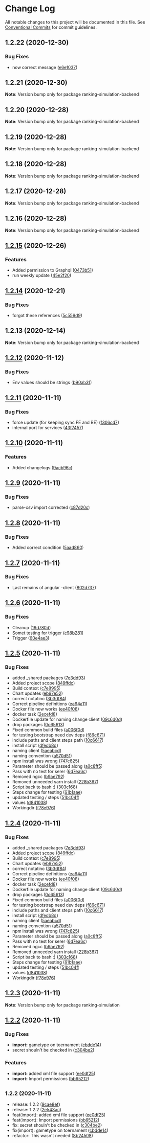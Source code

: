 # Change Log

All notable changes to this project will be documented in this file.
See [Conventional Commits](https://conventionalcommits.org) for commit guidelines.

## 1.2.22 (2020-12-30)


### Bug Fixes

* now correct message ([e6e1037](https://github.com/Badminton-Apps/core/commit/e6e10372c4613dcfa8bf167a76a049a4f1ed4d70))





## 1.2.21 (2020-12-30)

**Note:** Version bump only for package ranking-simulation-backend





## 1.2.20 (2020-12-28)

**Note:** Version bump only for package ranking-simulation-backend





## 1.2.19 (2020-12-28)

**Note:** Version bump only for package ranking-simulation-backend





## 1.2.18 (2020-12-28)

**Note:** Version bump only for package ranking-simulation-backend





## 1.2.17 (2020-12-28)

**Note:** Version bump only for package ranking-simulation-backend





## 1.2.16 (2020-12-28)

**Note:** Version bump only for package ranking-simulation-backend





## [1.2.15](https://github.com/Badminton-Apps/core/compare/v1.2.14...v1.2.15) (2020-12-26)


### Features

* Added permission to Graphql ([0473b51](https://github.com/Badminton-Apps/core/commit/0473b518b9cb3cec6b66d371b5ee396e07076b57))
* run weekly update ([45e2f20](https://github.com/Badminton-Apps/core/commit/45e2f2087c127c81d068309feada5c0eeefc3426))






## [1.2.14](https://github.com/Badminton-Apps/core/compare/v1.2.13...v1.2.14) (2020-12-21)


### Bug Fixes

* forgot these references ([5c559d9](https://github.com/Badminton-Apps/core/commit/5c559d9e29f15381e287fa358438edb51e7f197b))






## 1.2.13 (2020-12-14)

**Note:** Version bump only for package ranking-simulation-backend






## [1.2.12](https://dev.azure.com/bad-vla-sim/ranking/_git/ranking/compare/v1.2.11...v1.2.12) (2020-11-12)


### Bug Fixes

* Env values should be strings ([b90ab31](https://dev.azure.com/bad-vla-sim/ranking/_git/ranking/commits/b90ab31bb69f009e09cffdbc6af6719c5e220a81))





## [1.2.11](https://dev.azure.com/bad-vla-sim/ranking/_git/ranking/compare/v1.2.10...v1.2.11) (2020-11-11)


### Bug Fixes

* force update (for keeping sync FE and BE) ([f306cd7](https://dev.azure.com/bad-vla-sim/ranking/_git/ranking/commits/f306cd7178eae60560478ef8a6eb427055535549))
* internal port for services ([43f7457](https://dev.azure.com/bad-vla-sim/ranking/_git/ranking/commits/43f7457db3d1a75b7e26435e2e180d01ba022745))





## [1.2.10](https://dev.azure.com/bad-vla-sim/ranking/_git/ranking/compare/v1.2.9...v1.2.10) (2020-11-11)


### Features

* Added changelogs ([9acb96c](https://dev.azure.com/bad-vla-sim/ranking/_git/ranking/commits/9acb96ce01a016b74ac6946c06d5c43082654496))





## [1.2.9](https://dev.azure.com/bad-vla-sim/ranking/_git/ranking/compare/v1.2.8...v1.2.9) (2020-11-11)


### Bug Fixes

* parse-csv import corrected ([c87d20c](https://dev.azure.com/bad-vla-sim/ranking/_git/ranking/commits/c87d20c29240c1c184ece0163d91382e32ffebe6))





## [1.2.8](https://dev.azure.com/bad-vla-sim/ranking/_git/ranking/compare/v1.2.7...v1.2.8) (2020-11-11)


### Bug Fixes

* Added correct condition ([5aad860](https://dev.azure.com/bad-vla-sim/ranking/_git/ranking/commits/5aad860117228c12277edc1503b35ad4df7eb6a4))





## [1.2.7](https://dev.azure.com/bad-vla-sim/ranking/_git/ranking/compare/v1.2.6...v1.2.7) (2020-11-11)


### Bug Fixes

* Last remains of angular -client ([802d737](https://dev.azure.com/bad-vla-sim/ranking/_git/ranking/commits/802d737873e1f2de138ca7b5f52985608a62764e))





## [1.2.6](https://dev.azure.com/bad-vla-sim/ranking/_git/ranking/compare/v1.2.5...v1.2.6) (2020-11-11)


### Bug Fixes

* Cleanup ([19d780d](https://dev.azure.com/bad-vla-sim/ranking/_git/ranking/commits/19d780d66d7e4a30055569d33d877cfff6580ca4))
* Somet testing for trigger ([c98b281](https://dev.azure.com/bad-vla-sim/ranking/_git/ranking/commits/c98b2810d11978d037e52c7b1fff09e6016e05b3))
* Trigger ([60e4ae3](https://dev.azure.com/bad-vla-sim/ranking/_git/ranking/commits/60e4ae3f51b0286d161fddd6ac9961162ee5e699))





## [1.2.5](https://dev.azure.com/bad-vla-sim/ranking/_git/ranking/compare/v1.2.3...v1.2.5) (2020-11-11)


### Bug Fixes

* added _shared packages ([7e3dd93](https://dev.azure.com/bad-vla-sim/ranking/_git/ranking/commits/7e3dd934cc244c0c10febd152b5e7b10da8b26c0))
* Added project scope ([849ffdc](https://dev.azure.com/bad-vla-sim/ranking/_git/ranking/commits/849ffdc948ab134004c9fc501e974d7756c3954d))
* Build context ([c7e8995](https://dev.azure.com/bad-vla-sim/ranking/_git/ranking/commits/c7e8995e4a6d0dd9f3e765b725ac55cf77e08286))
* Chart updates ([eb97e52](https://dev.azure.com/bad-vla-sim/ranking/_git/ranking/commits/eb97e52b24e08f82036fee39f55218b292fd5053))
* correct notatino ([3b3df84](https://dev.azure.com/bad-vla-sim/ranking/_git/ranking/commits/3b3df84d4a0cb20aed48697f1c2ff35a2175d652))
* Correct pipeline definitions ([ea64a11](https://dev.azure.com/bad-vla-sim/ranking/_git/ranking/commits/ea64a11c246c1833fb0afb28245b59b8c45d1687))
* Docker file now works ([ee40f08](https://dev.azure.com/bad-vla-sim/ranking/_git/ranking/commits/ee40f0895cc2dc5c3266535a6b4ab097529c25c8))
* docker task ([2ecefd8](https://dev.azure.com/bad-vla-sim/ranking/_git/ranking/commits/2ecefd83aa569ec6f565394f4bdc443bc3a0b455))
* Dockerfile update for naming change client ([09c6d0d](https://dev.azure.com/bad-vla-sim/ranking/_git/ranking/commits/09c6d0d5f2d4562ec06f705b680ab7c7af27b96f))
* drop packages ([0c65613](https://dev.azure.com/bad-vla-sim/ranking/_git/ranking/commits/0c6561356dbfad7a30c71198f9b1789e70c5eaf6))
* Fixed common build files ([a006f0d](https://dev.azure.com/bad-vla-sim/ranking/_git/ranking/commits/a006f0d9397ec08b0a5bdf8e08739805abfeba9e))
* for testing bootstrap need dev deps ([f86c671](https://dev.azure.com/bad-vla-sim/ranking/_git/ranking/commits/f86c671a2239ab891b4a84765e1449e28ca0d786))
* include paths and client steps path ([10c6617](https://dev.azure.com/bad-vla-sim/ranking/_git/ranking/commits/10c66172a79869195ab7eb3d168785a683b982f9))
* install script ([dfedb8d](https://dev.azure.com/bad-vla-sim/ranking/_git/ranking/commits/dfedb8da71e1011ca6d676f344c001f3450ee5f0))
* naming client ([5aeabcd](https://dev.azure.com/bad-vla-sim/ranking/_git/ranking/commits/5aeabcdfd38c3f622379ebb69d720ff2e77b59c4))
* naming convention ([a570d51](https://dev.azure.com/bad-vla-sim/ranking/_git/ranking/commits/a570d51f0e567af91af38e947f9a2cee24ab024c))
* npm install was wrong ([747c825](https://dev.azure.com/bad-vla-sim/ranking/_git/ranking/commits/747c82550d1706e1c43e83cc465afaf6443c6a77))
* Parameter should be passed along ([a0c8ff5](https://dev.azure.com/bad-vla-sim/ranking/_git/ranking/commits/a0c8ff5110bf199b1d87a58911cf4e9c18fb2d7c))
* Pass with no test for serer ([6d7ea6c](https://dev.azure.com/bad-vla-sim/ranking/_git/ranking/commits/6d7ea6cb5de265552969819f36c64b7db8d2483a))
* Removed ngcc ([b9ae792](https://dev.azure.com/bad-vla-sim/ranking/_git/ranking/commits/b9ae7927666cedccfd5184eb228a72fc058572ec))
* Removed unneeded yarn install ([228b367](https://dev.azure.com/bad-vla-sim/ranking/_git/ranking/commits/228b3672997de84ce0b08e8f20071715a65b0a65))
* Script back to bash :) ([303c168](https://dev.azure.com/bad-vla-sim/ranking/_git/ranking/commits/303c168cb1ba3dc29790a1848ef648fb4de23f84))
* Steps change for testing ([61b1aae](https://dev.azure.com/bad-vla-sim/ranking/_git/ranking/commits/61b1aae81c5421dc55ddc0053f91102469505ed4))
* updated testing / steps ([51bc04f](https://dev.azure.com/bad-vla-sim/ranking/_git/ranking/commits/51bc04f82f38713a86b005664a574469b2189de1))
* values ([d841038](https://dev.azure.com/bad-vla-sim/ranking/_git/ranking/commits/d8410389c712ad2dfefa9868b20b4329bd86f321))
* Workingdir ([f78e976](https://dev.azure.com/bad-vla-sim/ranking/_git/ranking/commits/f78e976a0535565fd9a0b30146ba9cc2eb67f473))





## [1.2.4](https://dev.azure.com/bad-vla-sim/ranking/_git/ranking/compare/v1.2.3...v1.2.4) (2020-11-11)


### Bug Fixes

* added _shared packages ([7e3dd93](https://dev.azure.com/bad-vla-sim/ranking/_git/ranking/commits/7e3dd934cc244c0c10febd152b5e7b10da8b26c0))
* Added project scope ([849ffdc](https://dev.azure.com/bad-vla-sim/ranking/_git/ranking/commits/849ffdc948ab134004c9fc501e974d7756c3954d))
* Build context ([c7e8995](https://dev.azure.com/bad-vla-sim/ranking/_git/ranking/commits/c7e8995e4a6d0dd9f3e765b725ac55cf77e08286))
* Chart updates ([eb97e52](https://dev.azure.com/bad-vla-sim/ranking/_git/ranking/commits/eb97e52b24e08f82036fee39f55218b292fd5053))
* correct notatino ([3b3df84](https://dev.azure.com/bad-vla-sim/ranking/_git/ranking/commits/3b3df84d4a0cb20aed48697f1c2ff35a2175d652))
* Correct pipeline definitions ([ea64a11](https://dev.azure.com/bad-vla-sim/ranking/_git/ranking/commits/ea64a11c246c1833fb0afb28245b59b8c45d1687))
* Docker file now works ([ee40f08](https://dev.azure.com/bad-vla-sim/ranking/_git/ranking/commits/ee40f0895cc2dc5c3266535a6b4ab097529c25c8))
* docker task ([2ecefd8](https://dev.azure.com/bad-vla-sim/ranking/_git/ranking/commits/2ecefd83aa569ec6f565394f4bdc443bc3a0b455))
* Dockerfile update for naming change client ([09c6d0d](https://dev.azure.com/bad-vla-sim/ranking/_git/ranking/commits/09c6d0d5f2d4562ec06f705b680ab7c7af27b96f))
* drop packages ([0c65613](https://dev.azure.com/bad-vla-sim/ranking/_git/ranking/commits/0c6561356dbfad7a30c71198f9b1789e70c5eaf6))
* Fixed common build files ([a006f0d](https://dev.azure.com/bad-vla-sim/ranking/_git/ranking/commits/a006f0d9397ec08b0a5bdf8e08739805abfeba9e))
* for testing bootstrap need dev deps ([f86c671](https://dev.azure.com/bad-vla-sim/ranking/_git/ranking/commits/f86c671a2239ab891b4a84765e1449e28ca0d786))
* include paths and client steps path ([10c6617](https://dev.azure.com/bad-vla-sim/ranking/_git/ranking/commits/10c66172a79869195ab7eb3d168785a683b982f9))
* install script ([dfedb8d](https://dev.azure.com/bad-vla-sim/ranking/_git/ranking/commits/dfedb8da71e1011ca6d676f344c001f3450ee5f0))
* naming client ([5aeabcd](https://dev.azure.com/bad-vla-sim/ranking/_git/ranking/commits/5aeabcdfd38c3f622379ebb69d720ff2e77b59c4))
* naming convention ([a570d51](https://dev.azure.com/bad-vla-sim/ranking/_git/ranking/commits/a570d51f0e567af91af38e947f9a2cee24ab024c))
* npm install was wrong ([747c825](https://dev.azure.com/bad-vla-sim/ranking/_git/ranking/commits/747c82550d1706e1c43e83cc465afaf6443c6a77))
* Parameter should be passed along ([a0c8ff5](https://dev.azure.com/bad-vla-sim/ranking/_git/ranking/commits/a0c8ff5110bf199b1d87a58911cf4e9c18fb2d7c))
* Pass with no test for serer ([6d7ea6c](https://dev.azure.com/bad-vla-sim/ranking/_git/ranking/commits/6d7ea6cb5de265552969819f36c64b7db8d2483a))
* Removed ngcc ([b9ae792](https://dev.azure.com/bad-vla-sim/ranking/_git/ranking/commits/b9ae7927666cedccfd5184eb228a72fc058572ec))
* Removed unneeded yarn install ([228b367](https://dev.azure.com/bad-vla-sim/ranking/_git/ranking/commits/228b3672997de84ce0b08e8f20071715a65b0a65))
* Script back to bash :) ([303c168](https://dev.azure.com/bad-vla-sim/ranking/_git/ranking/commits/303c168cb1ba3dc29790a1848ef648fb4de23f84))
* Steps change for testing ([61b1aae](https://dev.azure.com/bad-vla-sim/ranking/_git/ranking/commits/61b1aae81c5421dc55ddc0053f91102469505ed4))
* updated testing / steps ([51bc04f](https://dev.azure.com/bad-vla-sim/ranking/_git/ranking/commits/51bc04f82f38713a86b005664a574469b2189de1))
* values ([d841038](https://dev.azure.com/bad-vla-sim/ranking/_git/ranking/commits/d8410389c712ad2dfefa9868b20b4329bd86f321))
* Workingdir ([f78e976](https://dev.azure.com/bad-vla-sim/ranking/_git/ranking/commits/f78e976a0535565fd9a0b30146ba9cc2eb67f473))





## [1.2.3](https://dev.azure.com/bad-vla-sim/ranking/_git/ranking/compare/v1.2.2...v1.2.3) (2020-11-11)

**Note:** Version bump only for package ranking-simulation





## [1.2.2](https://dev.azure.com/bad-vla-sim/ranking/_git/ranking/compare/v1.2.1...v1.2.2) (2020-11-11)


### Bug Fixes

* **import:** gametype on toernament ([cbdde14](https://dev.azure.com/bad-vla-sim/ranking/_git/ranking/commits/cbdde14ed9b086ccadd8bfb392257a3929e904eb))
* secret shouln't be checked in ([c304be2](https://dev.azure.com/bad-vla-sim/ranking/_git/ranking/commits/c304be2966319079751f3211def2f6c8728fea1b))


### Features

* **import:** added xml file support ([ee0df25](https://dev.azure.com/bad-vla-sim/ranking/_git/ranking/commits/ee0df253a0571917f7a266ed918d6a31b8ae8bb7))
* **import:** Import permissions ([bb65212](https://dev.azure.com/bad-vla-sim/ranking/_git/ranking/commits/bb652126828d277c25b0f1cbeea432a102edbb2a))





## <small>1.2.2 (2020-11-11)</small>

* release: 1.2.2 ([9cae8ef](https://dev.azure.com/bad-vla-sim/ranking/_git/ranking/commits/9cae8ef))
* release: 1.2.2 ([2e543ac](https://dev.azure.com/bad-vla-sim/ranking/_git/ranking/commits/2e543ac))
* feat(import): added xml file support ([ee0df25](https://dev.azure.com/bad-vla-sim/ranking/_git/ranking/commits/ee0df25))
* feat(import): Import permissions ([bb65212](https://dev.azure.com/bad-vla-sim/ranking/_git/ranking/commits/bb65212))
* fix: secret shouln't be checked in ([c304be2](https://dev.azure.com/bad-vla-sim/ranking/_git/ranking/commits/c304be2))
* fix(import): gametype on toernament ([cbdde14](https://dev.azure.com/bad-vla-sim/ranking/_git/ranking/commits/cbdde14))
* refactor: This wasn't needed ([8b24508](https://dev.azure.com/bad-vla-sim/ranking/_git/ranking/commits/8b24508))
